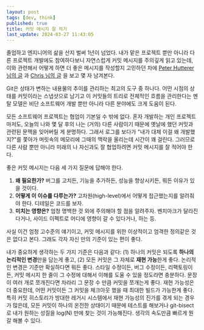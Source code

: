 ```yaml
---
layout: post
tags: [dev, think]
published: true
title: 커밋 메시지 잘 적기
last_update: 2024-03-27 11:43:05
---
```


 졸업하고 엔지니어의 삶을 산지 벌써 1년이 넘었다. 내가 맡은 프로젝트 뿐만 아니라 다른 프로젝트 개발에도 참여하다보니 자연스럽게 커밋 메시지를 주의깊게 읽고 있는데, 이와 관련해서 어떻게 하면 더 좋은 메시지를 작성할지 고민하던 차에 [Peter Hutterer 님의 글](http://who-t.blogspot.com/2009/12/on-commit-messages.html) 과 [Chris 님의 글](https://chris.beams.io/posts/git-commit/) 을 보고 몇 자 남겨본다.

 Git은 상태가 변하는 내용물의 추이를 관리하는 최고의 도구 중 하나다. 어떤 시점의 상태를 커밋이라는 스냅샷으로 남기고 이 커밋들의 트리로 전체적인 흐름을 관리한다는 멘탈 모델은 비단 소프트웨어 개발 뿐만 아니라 다른 분야에도 크게 도움이 된다.

 모든 소프트웨어 프로젝트는 협업이 기본일 수 밖에 없다. 혼자 개발하는 개인 프로젝트마저도, 오늘의 나와 몇 달 후의 나는 (거의) 다른 사람이기 때문에 옛날에 했던 커밋과 관련된 문맥을 잊어버릴 게 분명하다. 그래서 로그를 보다가 "내가 대체 이걸 왜 개발했지?"를 쫓아가 머릿속의 메모리에 그때의 맥락을 올리는데 시간이 꽤 걸린다. 그러므로 다른 사람 뿐만 아니라 미래의 나 자신과도 잘 협업하려면 커밋 메시지를 잘 적어야 한다.

 좋은 커밋 메시지는 다음 세 가지 질문에 답해야 한다.

 1. **왜 필요한가?** 버그를 고치든, 기능을 추가하든, 성능을 향상시키든, 뭐든 이유가 있을 것이다.
 2. **어떻게 이 이슈를 다루는가?** 고차원(high-level)에서 어떻게 접근했는지를 알려줘야 한다. 디테일은 코드를 보자.
 3. **미치는 영향은?** 엄청 명백한 것 외에 주의해야 할 점을 알려주자. 벤치마크가 달라진다거나, 사이드 이펙트로 어디에 영향이 갈 수 있다거나, 하는 등.

 사실 이건 엄청 고수준의 얘기이고, 커밋 메시지를 위한 이상적이고 엄격한 정의같은 것은 없다고 본다. 그래도 각자 자신 만의 기준이 있는 편이 좋다.

 내가 중요하게 생각하는 두 가지 기준은 다음과 같다: (1) 하나의 커밋은 되도록 **하나의 논리적인 변경**만을 담는게 좋고, (2) 모든 커밋은 그 자체로 **재현 가능**한게 좋다. 논리적인 변경은 기준만 확실하다면 뭐든 좋다. 스타일 수정이든, 버그 수정이든, 리팩토링이든, 커밋 메시지 한 줄이 그 수정에 대해서 이해를 도울 수 있을 정도라면 충분하다. 문장이 여러 개로 쪼개진다면 차라리 그 문장 수 만큼 커밋을 쪼개는게 좋다. 재현 가능성은 더 중요한데, 어떤 커밋이든 그 커밋을 체크아웃 했을 때 최대한 빌드가 가능한게 좋다. 특히 커밋 히스토리가 방대한 레거시 시스템에서 재현 가능성의 진가를 겪게 되는 경우가 많은데, 모든 커밋이 하나의 온전한 상태이기 때문에 테스트를 해보거나 git-bisect로 내가 원하는 성질을 log(N) 만에 찾는 것이 가능해진다. 생각의 속도만큼 빠르게 뭔갈 해볼 수 있다.
